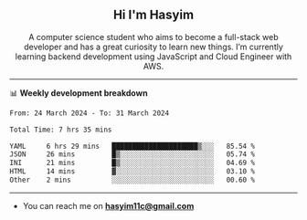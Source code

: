<h2 align="center">Hi I'm Hasyim</h2>

<p align="center">A computer science student who aims to become a full-stack web developer and has a great curiosity to learn new things. I’m currently learning backend development using JavaScript and Cloud Engineer with AWS.</p>

---

📊 **Weekly development breakdown**

<!--START_SECTION:waka-->

```txt
From: 24 March 2024 - To: 31 March 2024

Total Time: 7 hrs 35 mins

YAML     6 hrs 29 mins   █████████████████████▒░░░   85.54 %
JSON     26 mins         █▒░░░░░░░░░░░░░░░░░░░░░░░   05.74 %
INI      21 mins         █▒░░░░░░░░░░░░░░░░░░░░░░░   04.69 %
HTML     14 mins         ▓░░░░░░░░░░░░░░░░░░░░░░░░   03.10 %
Other    2 mins          ░░░░░░░░░░░░░░░░░░░░░░░░░   00.60 %
```

<!--END_SECTION:waka-->

---

- You can reach me on **hasyim11c@gmail.com**
